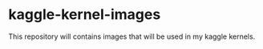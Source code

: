 # kaggle-kernel-images
This repository will contains images that will be used in my kaggle kernels.
